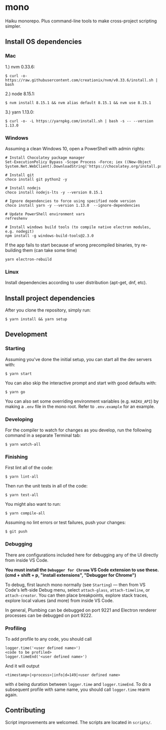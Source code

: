 # mono

Haiku monorepo. Plus command-line tools to make cross-project scripting simpler.

## Install OS dependencies

### Mac
1.) nvm 0.33.6:

    $ curl -o- https://raw.githubusercontent.com/creationix/nvm/v0.33.6/install.sh | bash

2.) node 8.15.1:

    $ nvm install 8.15.1 && nvm alias default 8.15.1 && nvm use 8.15.1

3.) yarn 1.13.0:

    $ curl -o- -L https://yarnpkg.com/install.sh | bash -s -- --version 1.13.0

### Windows

Assuming a clean Windows 10, open a PowerShell with admin rights:

```
# Install Chocolatey package manager
Set-ExecutionPolicy Bypass -Scope Process -Force; iex ((New-Object System.Net.WebClient).DownloadString('https://chocolatey.org/install.ps1'))

# Install git
choco install git python2 -y 

# Install nodejs 
choco install nodejs-lts -y --version 8.15.1

# Ignore dependencies to force using specified node version 
choco install yarn -y --version 1.13.0  --ignore-dependencies

# Update PowerShell environment vars
refreshenv

# Install windows build tools (to compile native electron modules, e.g. nodegit)
npm install -g windows-build-tools@2.3.0
```

If the app fails to start because of wrong precompiled binaries, try re-building them (can take some time)

```
yarn electron-rebuild
```

### Linux

Install dependencies according to user distribution (apt-get, dnf, etc). 


## Install project dependencies

After you clone the repository, simply run:

    $ yarn install && yarn setup

## Development

### Starting

Assuming you've done the initial setup, you can start all the dev servers with:

    $ yarn start

You can also skip the interactive prompt and start with good defaults with:

    $ yarn go

You can also set some overriding environment variables (e.g. `HAIKU_API`) by making a `.env` file in the mono root. Refer to `.env.example` for an example.

### Developing

For the compiler to watch for changes as you develop, run the following command in a separate Terminal tab:

    $ yarn watch-all

### Finishing

First lint all of the code:

    $ yarn lint-all

Then run the unit tests in all of the code:

    $ yarn test-all

You might also want to run:

    $ yarn compile-all

Assuming no lint errors or test failures, push your changes:

    $ git push

### Debugging

There are configurations included here for debugging any of the UI directly from inside VS Code.

**You must install the `Debugger for Chrome` VS Code extension to use these.  (cmd + shift + p, "install extensions", "Debugger for Chrome")**

To debug, first launch mono normally (see `Starting`) — then from VS Code's left-side Debug menu, select `attach-glass`, `attach-timeline`, or `attach-creator`.  You can then place breakpoints, explore stack traces, explore local values (and more) from inside VS Code.

In general, Plumbing can be debugged on port 9221 and Electron renderer processes can be debugged on port 9222.

### Profiling

To add profile to any code, you should call 

```
logger.time('<user defined name>')
<code to be profiled>
logger.timeEnd('<user defined name>')
```

And it will output
```
<timestamp>|<process>|info|d=149|<user defined name>
```
with `d` being duration between `logger.time` and `logger.timeEnd`. To do a subsequent profile with same name, you should call `logger.time` rearm again.

## Contributing

Script improvements are welcomed. The scripts are located in `scripts/`.

